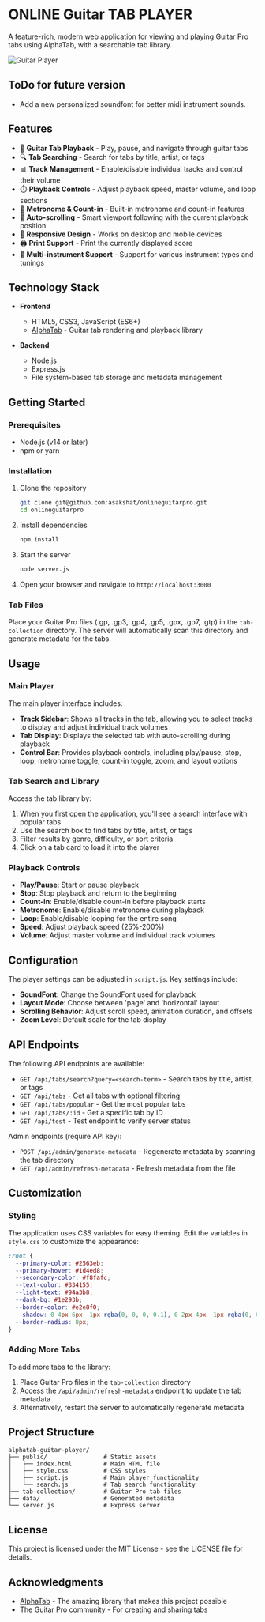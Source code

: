 # ONLINE Guitar TAB PLAYER

A feature-rich, modern web application for viewing and playing Guitar Pro tabs using AlphaTab, with a searchable tab library.

![ Guitar Player](https://via.placeholder.com/800x450/f1f5f9/1e293b?text=AlphaTab+Guitar+Player)

## ToDo for future version
- Add a new personalized soundfont for better midi instrument sounds.

## Features

- 🎵 **Guitar Tab Playback** - Play, pause, and navigate through guitar tabs
- 🔍 **Tab Searching** - Search for tabs by title, artist, or tags
- 📊 **Track Management** - Enable/disable individual tracks and control their volume
- ⏱️ **Playback Controls** - Adjust playback speed, master volume, and loop sections
- 🥁 **Metronome & Count-in** - Built-in metronome and count-in features
- 🔄 **Auto-scrolling** - Smart viewport following with the current playback position
- 📱 **Responsive Design** - Works on desktop and mobile devices
- 🖨️ **Print Support** - Print the currently displayed score
- 🎸 **Multi-instrument Support** - Support for various instrument types and tunings

## Technology Stack

- **Frontend**
  - HTML5, CSS3, JavaScript (ES6+)
  - [AlphaTab](https://www.alphatab.net/) - Guitar tab rendering and playback library

- **Backend**
  - Node.js
  - Express.js
  - File system-based tab storage and metadata management

## Getting Started

### Prerequisites

- Node.js (v14 or later)
- npm or yarn

### Installation

1. Clone the repository
   ```bash
   git clone git@github.com:asakshat/onlineguitarpro.git
   cd onlineguitarpro
   ```

2. Install dependencies
   ```bash
   npm install
   ```

3. Start the server
   ```bash
   node server.js
   ```

4. Open your browser and navigate to `http://localhost:3000`

### Tab Files

Place your Guitar Pro files (.gp, .gp3, .gp4, .gp5, .gpx, .gp7, .gtp) in the `tab-collection` directory. The server will automatically scan this directory and generate metadata for the tabs.

## Usage

### Main Player

The main player interface includes:

- **Track Sidebar**: Shows all tracks in the tab, allowing you to select tracks to display and adjust individual track volumes
- **Tab Display**: Displays the selected tab with auto-scrolling during playback
- **Control Bar**: Provides playback controls, including play/pause, stop, loop, metronome toggle, count-in toggle, zoom, and layout options

### Tab Search and Library

Access the tab library by:

1. When you first open the application, you'll see a search interface with popular tabs
2. Use the search box to find tabs by title, artist, or tags
3. Filter results by genre, difficulty, or sort criteria
4. Click on a tab card to load it into the player

### Playback Controls

- **Play/Pause**: Start or pause playback
- **Stop**: Stop playback and return to the beginning
- **Count-in**: Enable/disable count-in before playback starts
- **Metronome**: Enable/disable metronome during playback
- **Loop**: Enable/disable looping for the entire song
- **Speed**: Adjust playback speed (25%-200%)
- **Volume**: Adjust master volume and individual track volumes

## Configuration

The player settings can be adjusted in `script.js`. Key settings include:

- **SoundFont**: Change the SoundFont used for playback
- **Layout Mode**: Choose between 'page' and 'horizontal' layout
- **Scrolling Behavior**: Adjust scroll speed, animation duration, and offsets
- **Zoom Level**: Default scale for the tab display

## API Endpoints

The following API endpoints are available:

- `GET /api/tabs/search?query=<search-term>` - Search tabs by title, artist, or tags
- `GET /api/tabs` - Get all tabs with optional filtering
- `GET /api/tabs/popular` - Get the most popular tabs
- `GET /api/tabs/:id` - Get a specific tab by ID
- `GET /api/test` - Test endpoint to verify server status

Admin endpoints (require API key):
- `POST /api/admin/generate-metadata` - Regenerate metadata by scanning the tab directory
- `GET /api/admin/refresh-metadata` - Refresh metadata from the file

## Customization

### Styling

The application uses CSS variables for easy theming. Edit the variables in `style.css` to customize the appearance:

```css
:root {
  --primary-color: #2563eb;
  --primary-hover: #1d4ed8;
  --secondary-color: #f8fafc;
  --text-color: #334155;
  --light-text: #94a3b8;
  --dark-bg: #1e293b;
  --border-color: #e2e8f0;
  --shadow: 0 4px 6px -1px rgba(0, 0, 0, 0.1), 0 2px 4px -1px rgba(0, 0, 0, 0.06);
  --border-radius: 8px;
}
```

### Adding More Tabs

To add more tabs to the library:

1. Place Guitar Pro files in the `tab-collection` directory
2. Access the `/api/admin/refresh-metadata` endpoint to update the tab metadata
3. Alternatively, restart the server to automatically regenerate metadata

## Project Structure

```
alphatab-guitar-player/
├── public/                # Static assets
│   ├── index.html         # Main HTML file
│   ├── style.css          # CSS styles
│   ├── script.js          # Main player functionality
│   └── search.js          # Tab search functionality
├── tab-collection/        # Guitar Pro tab files
├── data/                  # Generated metadata
└── server.js              # Express server

```

## License

This project is licensed under the MIT License - see the LICENSE file for details.

## Acknowledgments

- [AlphaTab](https://www.alphatab.net/) - The amazing library that makes this project possible
- The Guitar Pro community - For creating and sharing tabs
